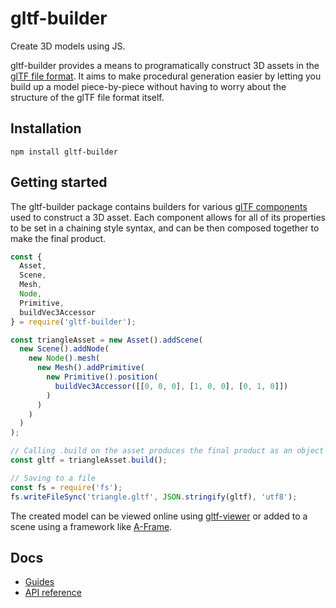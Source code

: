 # gltf-builder

Create 3D models using JS.

gltf-builder provides a means to programatically construct 3D assets in the [glTF file format](https://github.com/KhronosGroup/glTF/blob/master/README.md). It aims to make procedural generation easier by letting you build up a model piece-by-piece without having to worry about the structure of the glTF file format itself.

## Installation

```
npm install gltf-builder
```

## Getting started

The gltf-builder package contains builders for various [glTF components](https://github.com/KhronosGroup/glTF/blob/master/specification/2.0/README.md#properties-reference) used to construct a 3D asset. Each component allows for all of its properties to be set in a chaining style syntax, and can be then composed together to make the final product.

```js
const {
  Asset,
  Scene,
  Mesh,
  Node,
  Primitive,
  buildVec3Accessor
} = require('gltf-builder');

const triangleAsset = new Asset().addScene(
  new Scene().addNode(
    new Node().mesh(
      new Mesh().addPrimitive(
        new Primitive().position(
          buildVec3Accessor([[0, 0, 0], [1, 0, 0], [0, 1, 0]])
        )
      )
    )
  )
);

// Calling .build on the asset produces the final product as an object
const gltf = triangleAsset.build();

// Saving to a file
const fs = require('fs');
fs.writeFileSync('triangle.gltf', JSON.stringify(gltf), 'utf8');
```

The created model can be viewed online using [gltf-viewer](https://gltf-viewer.donmccurdy.com/) or added
to a scene using a framework like [A-Frame](https://aframe.io/).

## Docs

- [Guides](./guides/README.md)
- [API reference](https://dpisani.github.io/gltf-builder/index.html)
